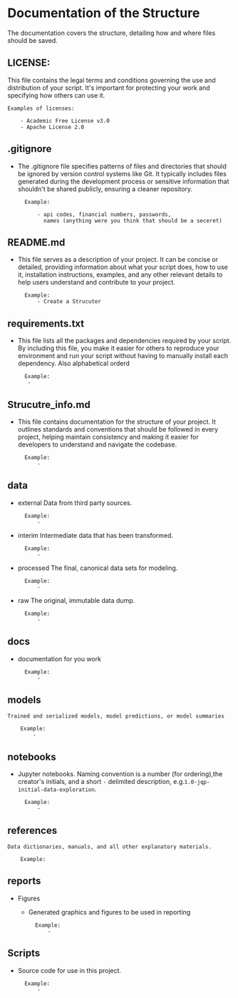 # Documentation of the Structure

The documentation covers the structure, detailing how and where files should be saved.

## LICENSE:

This file contains the legal terms and conditions governing the use and distribution of your script. It's important for protecting your work and specifying how others can use it.

    Examples of licenses:

        - Academic Free License v3.0
        - Apache License 2.0



        
## .gitignore             

- The .gitignore file specifies patterns of files and directories  that should be ignored by version control systems like Git. 
It typically includes files generated during the development process or sensitive information that shouldn't be shared publicly, ensuring a cleaner repository.

        Example: 

            - api codes, financial numbers, passwords, 
              names (anything were you think that should be a seceret)

## README.md

- This file serves as a description of your project. It can be concise 
or detailed, providing information about what your script does, how to use it, 
installation instructions, examples, and any other relevant details to help users 
understand and contribute to your project.

        Example: 
            - Create a Strucuter

 ## requirements.txt      

- This file lists all the packages and dependencies required by your script. 
By including this file, you make it easier for others to reproduce your 
environment and run your script without having to manually install each dependency.
Also alphabetical orderd

        Example:
         - 


## Strucutre_info.md  
       
- This file contains documentation for the structure of your project. 
It outlines standards and conventions that should be followed in every project, helping maintain consistency and making it easier for developers to understand and navigate the codebase.

        Example:
            - 

## data              

- external                Data from third party sources.

        Example:
            -  

- interim                 Intermediate data that has been transformed.

        Example:
            - 

- processed                The final, canonical data sets for modeling.

        Example:
            -

- raw                     The original, immutable data dump.

        Example:
            - 

## docs        

- documentation for you work

        Example:
            - 

## models      

    Trained and serialized models, model predictions, or model summaries

        Example:
            - 

## notebooks

- Jupyter notebooks. Naming convention is a number (for ordering),the creator's initials, and a short `-` delimited description, e.g.`1.0-jqp-initial-data-exploration`.

        Example:
            -

## references 

    Data dictionaries, manuals, and all other explanatory materials.

        Example:

## reports  

- Figures 
    - Generated graphics and figures to be used in reporting

            Example:
                - 

##  Scripts 

- Source code for use in this project.
        
        Example:
            - 







                                  
